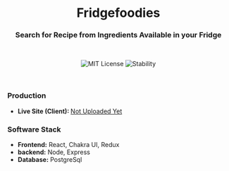<h1 align="center">Fridgefoodies</h1>
<h3 align="center">Search for Recipe from Ingredients Available in your Fridge</h3>
<br>

<p align="center">
    <img alt="MIT License" src="https://img.shields.io/github/license/nandbyte/fridgefoodies"/>
    <img alt="Stability" src="https://img.shields.io/badge/stability-WIP-red" />
</p>
<br>

<h3>Production</h3>
<ul>
<li><b>Live Site (Client): </b> <a href="">Not Uploaded Yet</a></li>
</ul>

<h3>Software Stack</h3>
<ul>
<li><b>Frontend:</b> React, Chakra UI, Redux</li>
<li><b>backend:</b> Node, Express</li>
<li><b>Database:</b> PostgreSql</li>
</ul>



